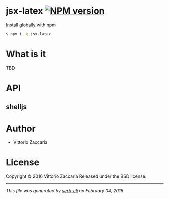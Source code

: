 # jsx-latex [![NPM version](https://badge.fury.io/js/jsx-latex.svg)](http://badge.fury.io/js/jsx-latex)

Install globally with [npm](https://www.npmjs.com/)

```sh
$ npm i -g jsx-latex
```

# What is it

TBD

# API

<!-- Start index.js -->

## shelljs

<!-- End index.js -->

# Author

* Vittorio Zaccaria

# License
Copyright © 2016 Vittorio Zaccaria
Released under the BSD license.

***

_This file was generated by [verb-cli](https://github.com/assemble/verb-cli) on February 04, 2016._
